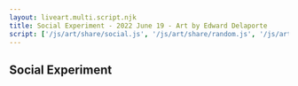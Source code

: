 ```yaml
---
layout: liveart.multi.script.njk
title: Social Experiment - 2022 June 19 - Art by Edward Delaporte
script: ['/js/art/share/social.js', '/js/art/share/random.js', '/js/art/share/canvas.js', '/js/art/latest.js']
---
```


## Social Experiment

